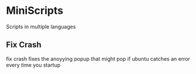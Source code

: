 # MiniScripts
Scripts in multiple languages

## Fix Crash

fix crash fixes the anoyying popup that might pop if ubuntu catches an error every time you startup
